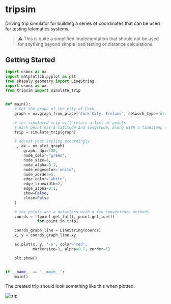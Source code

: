 # tripsim  

Driving trip simulator for building a series of coordinates that can be used for testing telematics systems.

> :warning: This is quite a simplified implementation that should not be used for anything beyond simple load testing or distance calculations.  

## Getting Started  

```python
import osmnx as ox
import matplotlib.pyplot as plt
from shapely.geometry import LineString
import osmnx as ox
from tripsim import simulate_trip


def main():
    # Get the graph of the city of Cork
    graph = ox.graph_from_place('Cork City, Ireland', network_type='drive')

    # the simulated trip will return a list of points
    # each point has a latitude and longitude, along with a timestamp (in seconds)
    trip = simulate_trip(graph)

    # adjust your styling accordingly
    _, ax = ox.plot_graph(
        graph, dpi=180,
        node_color='green',
        node_size=1,
        node_alpha=0.1,
        node_edgecolor='white',
        node_zorder=5,
        edge_color='white',
        edge_linewidth=2,
        edge_alpha=0.1,
        show=False,
        close=False
    )

    # the points are a dataclass with a few convenience methods
    coords = [(point.get_lat(), point.get_lon())
              for point in trip]

    coords_graph_line = LineString(coords)
    x, y = coords_graph_line.xy

    ax.plot(x, y, '-o', color='red',
            markersize=3, alpha=0.7, zorder=1)

    plt.show()


if __name__ == '__main__':
    main()

```

The created trip should look something like this when plotted.  

![trip](https://i.ibb.co/zZBZhJx/cork-trip.png)  

